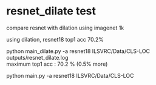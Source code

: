 # resnet_dilate test
compare resnet with dilation using imagenet 1k  

using dilation, resnet18 top1 acc 70.2%


python main_dilate.py -a resnet18 ILSVRC/Data/CLS-LOC  
outputs/resnet_dilate.log  
maximum top1 acc : 70.2 % (0.5% more)  

python main.py -a resnet18 ILSVRC/Data/CLS-LOC
